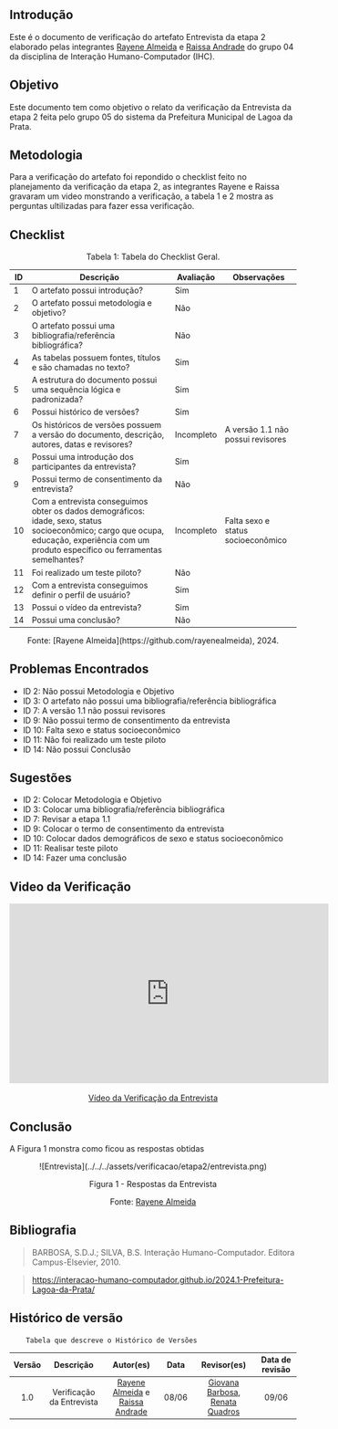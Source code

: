 ## Introdução
Este é o documento de verificação do artefato Entrevista da etapa 2 elaborado pelas integrantes [Rayene Almeida](https://github.com/rayenealmeida) e [Raissa Andrade](https://github.com/RaissaAndradeS) do grupo 04 da disciplina de Interação Humano-Computador (IHC). 

## Objetivo
Este documento tem como objetivo o relato da verificação da Entrevista da etapa 2 feita pelo grupo 05 do sistema da Prefeitura Municipal de Lagoa da Prata.

## Metodologia
Para a verificação do artefato foi repondido o checklist feito no planejamento da verificação da etapa 2, as integrantes Rayene e Raissa gravaram um video monstrando a verificação, a tabela 1 e 2 mostra as perguntas ultilizadas para fazer essa verificação.


## Checklist

<center>Tabela 1: Tabela do Checklist Geral. </center> 

| ID  | Descrição                                                                                  | Avaliação | Observações |
| --- | ------------------------------------------------------------------------------------------ | --------- | ----------- |
| 1   | O artefato possui introdução?     |        Sim   |             |
| 2   | O artefato possui metodologia e objetivo?  |  Não         |               |
| 3   | O artefato possui uma bibliografia/referência bibliográfica?   |   Não        |             |
| 4   | As tabelas possuem fontes, títulos e são chamadas no texto?  |     Sim    |             |
| 5   | A estrutura do documento possui uma sequência lógica e padronizada?  |       Sim    |             |
| 6   | Possui histórico de versões?    |     Sim      |             |
| 7   | Os históricos de versões possuem a versão do documento, descrição, autores, datas e revisores? | Incompleto |      A versão 1.1 não possui revisores     |
| 8   | Possui uma introdução dos participantes da entrevista? |      Sim     |             |
| 9   | Possui termo de consentimento da entrevista? |    Não       |             |
| 10   | Com a entrevista conseguimos obter os dados demográficos: idade, sexo, status socioeconômico; cargo que ocupa, educação, experiência com um produto específico ou ferramentas semelhantes? | Incompleto | Falta sexo e status socioeconômico|
| 11  | Foi realizado um teste piloto? |   Não        |             |
| 12  | Com a entrevista conseguimos definir o perfil de usuário? |      Sim     |             |
| 13  | Possui o vídeo da entrevista? |      Sim     |             |
| 14  | Possui uma conclusão? |     Não      |             |


<center>Fonte: [Rayene Almeida](https://github.com/rayenealmeida), 2024.</center>

## Problemas Encontrados

- ID 2: Não possui Metodologia e Objetivo
- ID 3: O artefato não possui uma bibliografia/referência bibliográfica
- ID 7: A versão 1.1 não possui revisores 
- ID 9: Não possui termo de consentimento da entrevista
- ID 10: Falta sexo e status socioeconômico
- ID 11: Não foi realizado um teste piloto
- ID 14: Não possui Conclusão

## Sugestões

- ID 2: Colocar Metodologia e Objetivo
- ID 3: Colocar uma bibliografia/referência bibliográfica
- ID 7: Revisar a etapa 1.1
- ID 9: Colocar o termo de consentimento da entrevista
- ID 10: Colocar dados demográficos de sexo e status socioeconômico
- ID 11: Realisar teste piloto
- ID 14: Fazer uma conclusão

## Video da Verificação

<p style="text-align: center">
    <iframe width="560" height="315" src="https://www.youtube.com/embed/On95qSGQPas" title="YouTube video player" frameborder="0" allow="accelerometer; autoplay; clipboard-write; encrypted-media; gyroscope; picture-in-picture" allowfullscreen></iframe>
</p>
<p style="text-align: center">
    <a href="https://www.youtube.com/watch?v=On95qSGQPas" target="_blank">Vídeo da Verificação da Entrevista </a>
</p>


## Conclusão
A Figura 1 monstra como ficou as respostas obtidas 
<center>
![Entrevista](../../../assets/verificacao/etapa2/entrevista.png)
<div align="center">
<p> Figura 1 - Respostas da Entrevista </p> 
 <center>  <p>Fonte: <a href="https://github.com/rayenealmeida">Rayene Almeida</a></p></center> 
</div></center>



## Bibliografia
> BARBOSA, S.D.J.; SILVA, B.S. Interação Humano-Computador. Editora Campus-Elsevier, 2010.

>  https://interacao-humano-computador.github.io/2024.1-Prefeitura-Lagoa-da-Prata/

## Histórico de versão
        Tabela que descreve o Histórico de Versões
|     Versão       |     Descrição      |      Autor(es)      | Data           |  Revisor(es)          |Data de revisão|
| :----------------------------------------------------------: | :-------------------------------: | :-------------------------------------------------: | :-------------------------------: |  :-------------------------------: | :-------------------------------: |
|1.0|Verificação da Entrevista|[Rayene Almeida](https://github.com/rayenealmeida) e [Raissa Andrade](https://github.com/RaissaAndradeS)   | 08/06|   [Giovana Barbosa](https://github.com/gio221), [Renata Quadros](https://github.com/Renatinha28)  | 09/06 |
